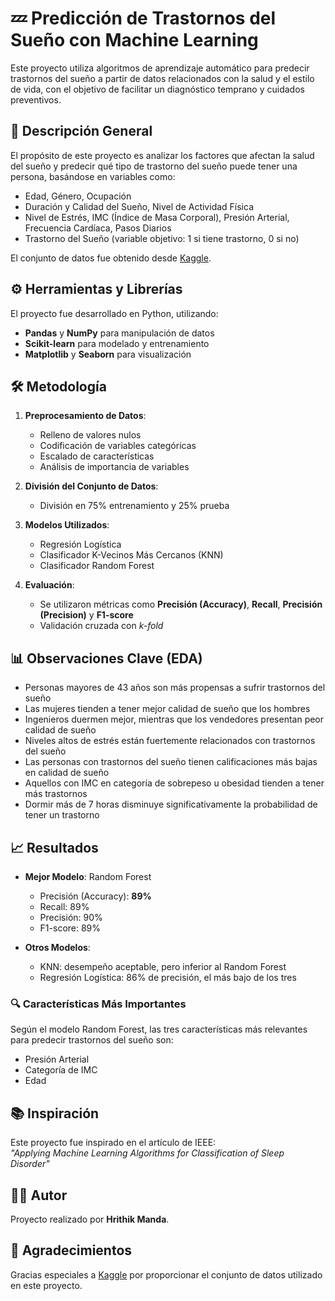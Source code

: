 
# 💤 Predicción de Trastornos del Sueño con Machine Learning

Este proyecto utiliza algoritmos de aprendizaje automático para predecir trastornos del sueño a partir de datos relacionados con la salud y el estilo de vida, con el objetivo de facilitar un diagnóstico temprano y cuidados preventivos.

## 📂 Descripción General

El propósito de este proyecto es analizar los factores que afectan la salud del sueño y predecir qué tipo de trastorno del sueño puede tener una persona, basándose en variables como:

- Edad, Género, Ocupación  
- Duración y Calidad del Sueño, Nivel de Actividad Física  
- Nivel de Estrés, IMC (Índice de Masa Corporal), Presión Arterial, Frecuencia Cardíaca, Pasos Diarios  
- Trastorno del Sueño (variable objetivo: 1 si tiene trastorno, 0 si no)

El conjunto de datos fue obtenido desde [Kaggle](https://www.kaggle.com/).

## ⚙️ Herramientas y Librerías

El proyecto fue desarrollado en Python, utilizando:

- **Pandas** y **NumPy** para manipulación de datos  
- **Scikit-learn** para modelado y entrenamiento  
- **Matplotlib** y **Seaborn** para visualización  

## 🛠️ Metodología

1. **Preprocesamiento de Datos**:  
   - Relleno de valores nulos  
   - Codificación de variables categóricas  
   - Escalado de características  
   - Análisis de importancia de variables

2. **División del Conjunto de Datos**:  
   - División en 75% entrenamiento y 25% prueba

3. **Modelos Utilizados**:
   - Regresión Logística  
   - Clasificador K-Vecinos Más Cercanos (KNN)  
   - Clasificador Random Forest

4. **Evaluación**:
   - Se utilizaron métricas como **Precisión (Accuracy)**, **Recall**, **Precisión (Precision)** y **F1-score**  
   - Validación cruzada con *k-fold*

## 📊 Observaciones Clave (EDA)

- Personas mayores de 43 años son más propensas a sufrir trastornos del sueño  
- Las mujeres tienden a tener mejor calidad de sueño que los hombres  
- Ingenieros duermen mejor, mientras que los vendedores presentan peor calidad de sueño  
- Niveles altos de estrés están fuertemente relacionados con trastornos del sueño  
- Las personas con trastornos del sueño tienen calificaciones más bajas en calidad de sueño  
- Aquellos con IMC en categoría de sobrepeso u obesidad tienden a tener más trastornos  
- Dormir más de 7 horas disminuye significativamente la probabilidad de tener un trastorno  

## 📈 Resultados

- **Mejor Modelo**: Random Forest  
  - Precisión (Accuracy): **89%**  
  - Recall: 89%  
  - Precisión: 90%  
  - F1-score: 89%

- **Otros Modelos**:  
  - KNN: desempeño aceptable, pero inferior al Random Forest  
  - Regresión Logística: 86% de precisión, el más bajo de los tres  

### 🔍 Características Más Importantes

Según el modelo Random Forest, las tres características más relevantes para predecir trastornos del sueño son:

- Presión Arterial  
- Categoría de IMC  
- Edad  

## 📚 Inspiración

Este proyecto fue inspirado en el artículo de IEEE:  
*"Applying Machine Learning Algorithms for Classification of Sleep Disorder"*  

## 👨‍💻 Autor

Proyecto realizado por **Hrithik Manda**.

## 🙏 Agradecimientos

Gracias especiales a [Kaggle](https://www.kaggle.com/) por proporcionar el conjunto de datos utilizado en este proyecto.
